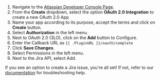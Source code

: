 1. Navigate to the [Atlassian Developer Console Page](https://developer.atlassian.com/console/myapps).
2. From the **Create** dropdown, select the option **OAuth 2.0 Integration** to create a new OAuth 2.0 App
3. Name your app according to its purpose, accept the terms and click on **Create** button.
4. Select **Authorization** in the left menu.
5. Next to OAuth 2.0 (3LO), click on the **Add** button to Configure.
6. Enter the Callback URL as `{{ .PluginURL }}/oauth/complete` 
7. Click **Save Changes**. 
8. Select Permissions in the left menu.
9. Next to the Jira API, select Add.

If you see an option to create a Jira issue, you're all set! If not, refer to our [documentation](https://mattermost.gitbook.io/plugin-jira) for troubleshooting help.